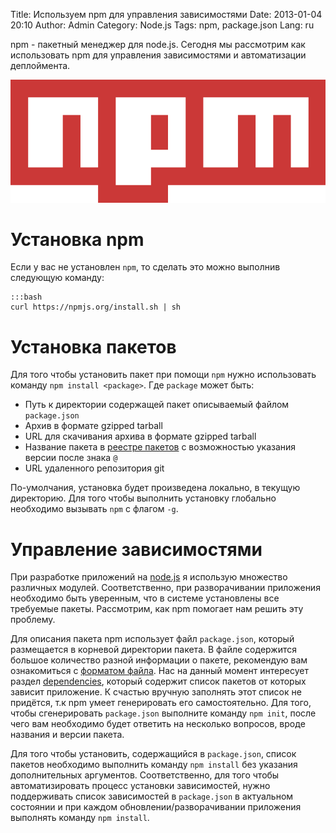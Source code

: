 Title: Используем npm для управления зависимостями
Date: 2013-01-04 20:10
Author: Admin
Category: Node.js
Tags: npm, package.json
Lang: ru

npm - пакетный менеджер для node.js. Сегодня мы рассмотрим как использовать npm для управления зависимостями и автоматизации деплоймента.

![npm package management](/media/2013/01/npm.png "node packaged modules")

Установка npm
=============
Если у вас не установлен `npm`, то сделать это можно выполнив следующую команду:

	:::bash
	curl https://npmjs.org/install.sh | sh

Установка пакетов
=================
Для того чтобы установить пакет при помощи `npm` нужно использовать команду `npm install <package>`.
Где `package` может быть:

-  Путь к директории содержащей пакет описываемый файлом `package.json`
-  Архив в формате gzipped tarball
-  URL для скачивания архива в формате gzipped tarball
-  Название пакета в [реестре пакетов](https://npmjs.org/ "Реестр пакетов npm") с возможностью указания версии после знака `@`
-  URL удаленного репозитория git

По-умолчания, установка будет произведена локально, в текущую директорию. Для того чтобы выполнить установку глобально
необходимо вызывать `npm` с флагом `-g`.

Управление зависимостями
========================
При разработке приложений на [node.js](/tag/nodejs/ "Node.js") я использую множество различных модулей. Соответственно,
при разворачивании приложения необходимо быть уверенным, что в системе установлены все требуемые пакеты. Рассмотрим, как npm
помогает нам решить эту проблему.

Для описания пакета npm использует файл `package.json`, который размещается в корневой директории пакета. В файле содержится
большое количество разной информации о пакете, рекомендую вам ознакомиться с [форматом файла](https://npmjs.org/doc/json.html). Нас на данный момент интересует раздел [dependencies](https://npmjs.org/doc/json.html#dependencies), который содержит
список пакетов от которых зависит приложение. К счастью вручную заполнять этот список не придётся, т.к npm умеет генерировать
его самостоятельно. Для того, чтобы сгенерировать `package.json` выполните команду `npm init`, после чего вам необходимо будет ответить на несколько вопросов, вроде названия и версии пакета.

Для того чтобы установить, содержащийся в `package.json`, список пакетов необходимо выполнить команду `npm install` без указания дополнительных аргументов. Соответственно, для того чтобы автоматизировать процесс установки зависимостей, нужно
поддерживать список зависимостей в `package.json` в актуальном состоянии и при каждом обновлении/разворачивании приложения
выполнять команду `npm install`.
